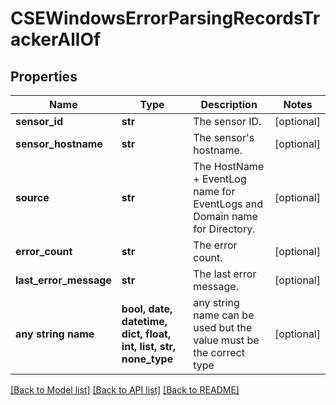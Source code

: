 # CSEWindowsErrorParsingRecordsTrackerAllOf


## Properties
Name | Type | Description | Notes
------------ | ------------- | ------------- | -------------
**sensor_id** | **str** | The sensor ID. | [optional] 
**sensor_hostname** | **str** | The sensor&#39;s hostname. | [optional] 
**source** | **str** | The HostName + EventLog name for EventLogs and Domain name for Directory. | [optional] 
**error_count** | **str** | The error count. | [optional] 
**last_error_message** | **str** | The last error message. | [optional] 
**any string name** | **bool, date, datetime, dict, float, int, list, str, none_type** | any string name can be used but the value must be the correct type | [optional]

[[Back to Model list]](../README.md#documentation-for-models) [[Back to API list]](../README.md#documentation-for-api-endpoints) [[Back to README]](../README.md)


